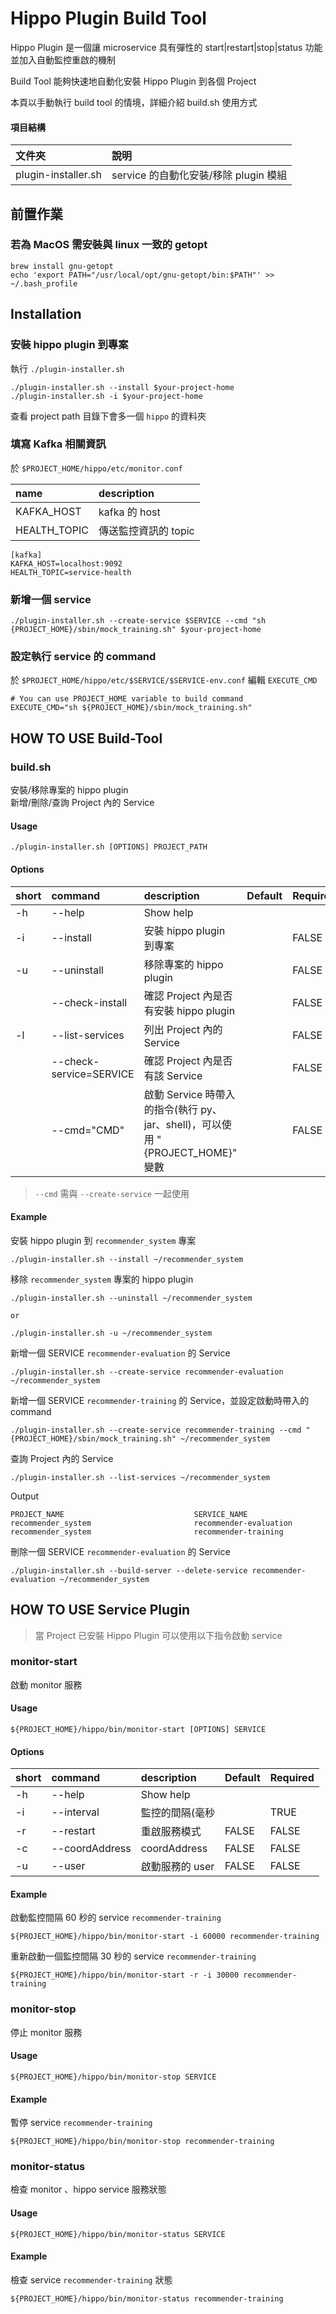 # Hippo Plugin Build Tool

Hippo Plugin 是一個讓 microservice 具有彈性的 start|restart|stop|status 功能並加入自動監控重啟的機制

Build Tool 能夠快速地自動化安裝 Hippo Plugin 到各個 Project

本頁以手動執行 build tool 的情境，詳細介紹 build.sh 使用方式

#### 項目結構

| 文件夾        |     說明      |
| :----------- | :----------- |
| plugin-installer.sh     | service 的自動化安裝/移除 plugin 模組                      |
## 前置作業

### 若為 MacOS 需安裝與 linux 一致的 getopt

```shell=
brew install gnu-getopt
echo 'export PATH="/usr/local/opt/gnu-getopt/bin:$PATH"' >> ~/.bash_profile
```


## Installation

### 安裝 hippo plugin 到專案

執行 `./plugin-installer.sh` 

```shell=
./plugin-installer.sh --install $your-project-home
./plugin-installer.sh -i $your-project-home
```

查看 project path 目錄下會多一個 `hippo` 的資料夾

### 填寫 Kafka 相關資訊

於 `$PROJECT_HOME/hippo/etc/monitor.conf`

| name           | description        |
| :--------------| :------------------|
| KAFKA_HOST     | kafka 的 host      |
| HEALTH_TOPIC   | 傳送監控資訊的 topic |

```shell
[kafka]
KAFKA_HOST=localhost:9092
HEALTH_TOPIC=service-health
```

### 新增一個 service

```shell=
./plugin-installer.sh --create-service $SERVICE --cmd "sh {PROJECT_HOME}/sbin/mock_training.sh" $your-project-home
```


### 設定執行 service 的 command

於 `$PROJECT_HOME/hippo/etc/$SERVICE/$SERVICE-env.conf` 編輯 `EXECUTE_CMD`

```shell
# You can use PROJECT_HOME variable to build command
EXECUTE_CMD="sh ${PROJECT_HOME}/sbin/mock_training.sh"
```


## HOW TO USE Build-Tool

### build.sh
安裝/移除專案的 hippo plugin   
新增/刪除/查詢 Project 內的 Service

#### Usage

```shell
./plugin-installer.sh [OPTIONS] PROJECT_PATH
```

#### Options

| short | command                   | description                    | Default | Required |
| :---- | :------------------------ | :-----------------------------| :----- | :-----    |
| -h    | --help                    | Show help                       |        |        |
| -i    | --install                 | 安裝 hippo plugin 到專案         |        |FALSE   |
| -u    | --uninstall               | 移除專案的 hippo plugin          |        |FALSE   |
|       | --check-install           | 確認 Project 內是否有安裝 hippo plugin |   |FALSE   |
| -l    | --list-services           | 列出 Project 內的 Service        |        |FALSE   |
|       |--check-service=SERVICE    | 確認 Project 內是否有該 Service   |        |FALSE   |
|       |--cmd=\"CMD\"              | 啟動 Service 時帶入的指令(執行 py、jar、shell)，可以使用  "{PROJECT_HOME}" 變數 |  | FALSE |

> `--cmd` 需與 `--create-service` 一起使用

#### Example

安裝 hippo plugin 到 `recommender_system` 專案

```shell=
./plugin-installer.sh --install ~/recommender_system  

```

移除 `recommender_system` 專案的 hippo plugin

```shell=
./plugin-installer.sh --uninstall ~/recommender_system

or

./plugin-installer.sh -u ~/recommender_system

```


新增一個 SERVICE `recommender-evaluation` 的 Service

```shell=
./plugin-installer.sh --create-service recommender-evaluation ~/recommender_system
```

新增一個 SERVICE `recommender-training` 的 Service，並設定啟動時帶入的 command

```shell=
./plugin-installer.sh --create-service recommender-training --cmd "{PROJECT_HOME}/sbin/mock_training.sh" ~/recommender_system
```

查詢 Project 內的 Service

```shell=
./plugin-installer.sh --list-services ~/recommender_system
```

Output

```shell=
PROJECT_NAME                             SERVICE_NAME
recommender_system                       recommender-evaluation
recommender_system                       recommender-training

```


刪除一個 SERVICE `recommender-evaluation` 的 Service

```shell=
./plugin-installer.sh --build-server --delete-service recommender-evaluation ~/recommender_system
```

## HOW TO USE Service Plugin

> 當 Project 已安裝 Hippo Plugin 可以使用以下指令啟動 service
### monitor-start

啟動 monitor 服務

#### Usage

```shell
${PROJECT_HOME}/hippo/bin/monitor-start [OPTIONS] SERVICE
```


#### Options

| short | command                    | description               | Default | Required |
| :---- | :------------------------  | :------------------------ | :------ | :------- |
| -h    | --help                     | Show help                 |         |          |
| -i    | --interval                 | 監控的間隔(毫秒              |         |TRUE      |
| -r    | --restart                  | 重啟服務模式                |FALSE    |FALSE     |
| -c    | --coordAddress             | coordAddress              |FALSE    |FALSE     |
| -u    | --user                     | 啟動服務的 user             |FALSE    |FALSE     |


#### Example

啟動監控間隔 60 秒的 service `recommender-training`

```shell=
${PROJECT_HOME}/hippo/bin/monitor-start -i 60000 recommender-training
```

重新啟動一個監控間隔 30 秒的 service `recommender-training`

```shell
${PROJECT_HOME}/hippo/bin/monitor-start -r -i 30000 recommender-training
```

### monitor-stop

停止 monitor 服務

#### Usage

```shell
${PROJECT_HOME}/hippo/bin/monitor-stop SERVICE
```

#### Example

暫停 service `recommender-training`

```shell
${PROJECT_HOME}/hippo/bin/monitor-stop recommender-training
```


### monitor-status

檢查 monitor 、hippo service 服務狀態

#### Usage

```shell
${PROJECT_HOME}/hippo/bin/monitor-status SERVICE
```

#### Example

檢查 service `recommender-training` 狀態

```shell
${PROJECT_HOME}/hippo/bin/monitor-status recommender-training
```
